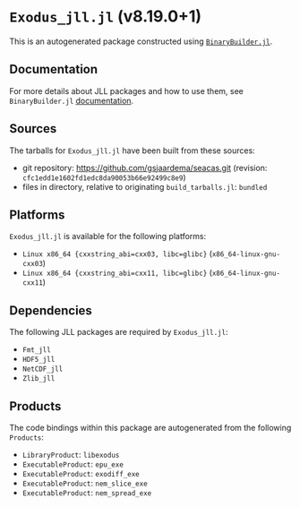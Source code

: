 # `Exodus_jll.jl` (v8.19.0+1)

This is an autogenerated package constructed using [`BinaryBuilder.jl`](https://github.com/JuliaPackaging/BinaryBuilder.jl).

## Documentation

For more details about JLL packages and how to use them, see `BinaryBuilder.jl` [documentation](https://docs.binarybuilder.org/stable/jll/).

## Sources

The tarballs for `Exodus_jll.jl` have been built from these sources:

* git repository: https://github.com/gsjaardema/seacas.git (revision: `cfc1edd1e1602fd1edc8da90053b66e92499c8e9`)
* files in directory, relative to originating `build_tarballs.jl`: `bundled`

## Platforms

`Exodus_jll.jl` is available for the following platforms:

* `Linux x86_64 {cxxstring_abi=cxx03, libc=glibc}` (`x86_64-linux-gnu-cxx03`)
* `Linux x86_64 {cxxstring_abi=cxx11, libc=glibc}` (`x86_64-linux-gnu-cxx11`)

## Dependencies

The following JLL packages are required by `Exodus_jll.jl`:

* `Fmt_jll`
* `HDF5_jll`
* `NetCDF_jll`
* `Zlib_jll`

## Products

The code bindings within this package are autogenerated from the following `Products`:

* `LibraryProduct`: `libexodus`
* `ExecutableProduct`: `epu_exe`
* `ExecutableProduct`: `exodiff_exe`
* `ExecutableProduct`: `nem_slice_exe`
* `ExecutableProduct`: `nem_spread_exe`
